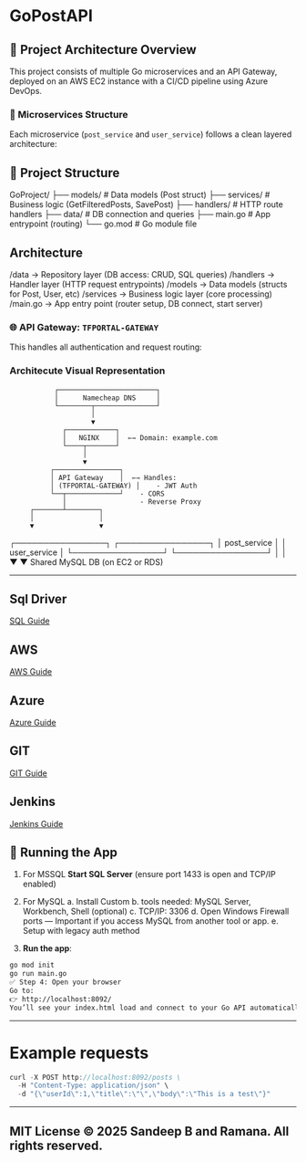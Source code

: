 # GoPostAPI

## 🧱 Project Architecture Overview

This project consists of multiple Go microservices and an API Gateway, deployed on an AWS EC2 instance with a CI/CD pipeline using Azure DevOps.

### 📁 Microservices Structure

Each microservice (`post_service` and `user_service`) follows a clean layered architecture:

## 📁 Project Structure

GoProject/ 
├── models/ # Data models (Post struct) 
├── services/ # Business logic (GetFilteredPosts, SavePost) 
├── handlers/ # HTTP route handlers 
├── data/ # DB connection and queries 
├── main.go # App entrypoint (routing) 
└── go.mod # Go module file

## Architecture
/data        → Repository layer (DB access: CRUD, SQL queries)
/handlers    → Handler layer (HTTP request entrypoints)
/models      → Data models (structs for Post, User, etc)
/services    → Business logic layer (core processing)
/main.go     → App entry point (router setup, DB connect, start server)

### 🌐 API Gateway: `TFPORTAL-GATEWAY`

This handles all authentication and request routing:

### Architecute Visual Representation
               ┌────────────────────────┐
               │      Namecheap DNS     │
               └────────┬───────────────┘
                        │
                        ▼
                 ┌────────────┐
                 │   NGINX    │  ⇽⇾ Domain: example.com
                 └────┬───────┘
                      │
                      ▼
              ┌────────────────┐
              │ API Gateway    │  ⇽⇾ Handles:
              │ (TFPORTAL-GATEWAY) │    - JWT Auth
              └──┬─────────────┘    - CORS
                 │                  - Reverse Proxy
         ┌───────┴────────┐
         │                │
         ▼                ▼
┌────────────────┐ ┌────────────────┐
│ post_service   │ │ user_service   │
└────────────────┘ └────────────────┘
         │                │
         ▼                ▼
   Shared MySQL DB (on EC2 or RDS)


---
## Sql Driver
[SQL Guide](docs/sql.md)

## AWS
[AWS Guide](docs/aws.md)

## Azure
[Azure Guide](docs/azure.md)

## GIT
[GIT Guide](docs/git.md)

## Jenkins
[Jenkins Guide](docs/jenkins.md)

## 🚀 Running the App

1. For MSSQL **Start SQL Server** (ensure port 1433 is open and TCP/IP enabled)
2. For MySQL 
    a. Install Custom
    b. tools needed: MySQL Server, Workbench, Shell (optional)
    c. TCP/IP: 3306
    d. Open Windows Firewall ports — Important if you access MySQL from another tool or app.
    e. Setup with legacy auth method

3. **Run the app**:
```bash
go mod init
go run main.go
✅ Step 4: Open your browser
Go to:
👉 http://localhost:8092/
You’ll see your index.html load and connect to your Go API automatically.
```

---
# Example requests
```go
curl -X POST http://localhost:8092/posts \
  -H "Content-Type: application/json" \
  -d "{\"userId\":1,\"title\":\"\",\"body\":\"This is a test\"}"
```
---------------------------------------
MIT License
© 2025 Sandeep B and Ramana. All rights reserved.
---------------------------------------
